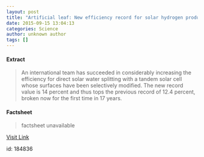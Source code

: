```yaml
---
layout: post
title: "Artificial leaf: New efficiency record for solar hydrogen production is 14 percent"
date: 2015-09-15 13:04:13
categories: Science
author: unknown author
tags: []
---
```



#### Extract
>An international team has succeeded in considerably increasing the efficiency for direct solar water splitting with a tandem solar cell whose surfaces have been selectively modified. The new record value is 14 percent and thus tops the previous record of 12.4 percent, broken now for the first time in 17 years. 

#### Factsheet
>factsheet unavailable

[Visit Link](http://www.sciencedaily.com/releases/2015/09/150915090413.htm)

id:  184836
